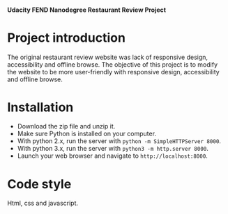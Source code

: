#### Udacity FEND Nanodegree Restaurant Review Project

# Project introduction

The original restaurant review website was lack of responsive design, accessibility and offline browse.  The objective of this project is to modify the website to be more user-friendly with responsive design, accessibility and offline browse.

# Installation

* Download the zip file and unzip it.
* Make sure Python is installed on your computer.
* With python 2.x, run the server with `python -m SimpleHTTPServer 8000`.
* With python 3.x, run the server with `python3 -m http.server 8000`.
* Launch your web browser and navigate to `http://localhost:8000`.

# Code style

Html, css and javascript.  
